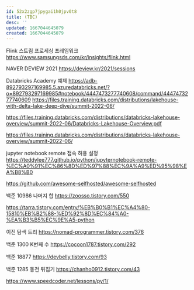 ```yaml
---
id: 52x2zgp7jpygai1h0jpv0t8
title: (TBC)
desc: ''
updated: 1667044645079
created: 1667044645079
---
```



Flink 스트림 프로세싱 프레임워크
https://www.samsungsds.com/kr/insights/flink.html

NAVER DEVIEW 2021
https://deview.kr/2021/sessions

Databricks Academy 예제
https://adb-892793297169985.5.azuredatabricks.net/?o=892793297169985#notebook/4447473277740608/command/4447473277740609
https://files.training.databricks.com/distributions/lakehouse-with-delta-lake-deep-dive/summit-2022-06/



https://files.training.databricks.com/distributions/databricks-lakehouse-overview/summit-2022-06/Databricks-Lakehouse-Overview.pdf

https://files.training.databricks.com/distributions/databricks-lakehouse-overview/summit-2022-06/

jupyter notebook remote 접속 허용 설정
https://teddylee777.github.io/python/jupyternotebook-remote-%EC%A0%91%EC%86%8D%ED%97%88%EC%9A%A9%ED%95%98%EA%B8%B0

https://github.com/awesome-selfhosted/awesome-selfhosted

백준 10986 나머지 합
https://zoosso.tistory.com/550

https://tarra.tistory.com/entry/%EB%B0%B1%EC%A4%80-15810%EB%B2%88-%ED%92%8D%EC%84%A0-%EA%B3%B5%EC%9E%A5-python

이진 탐색 트리
https://nomad-programmer.tistory.com/376

백준 1300 K번째 수
https://cocoon1787.tistory.com/292

백준 18877
https://devbelly.tistory.com/93

백준 1285 동전 뒤집기
https://chanho0912.tistory.com/43


https://www.speedcoder.net/lessons/py/1/
